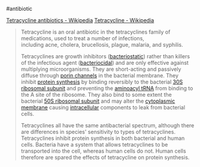 #antibiotic 

[Tetracycline antibiotics - Wikipedia](https://en.wikipedia.org/wiki/Tetracycline_antibiotics)
[Tetracycline - Wikipedia](https://en.wikipedia.org/wiki/Tetracycline)

> Tetracycline is an oral antibiotic in the tetracyclines family of medications, used to treat a number of infections, including acne, cholera, brucellosis, plague, malaria, and syphilis.
> 
> Tetracyclines are growth inhibitors ([bacteriostatic](https://en.wikipedia.org/wiki/Bacteriostatic "Bacteriostatic")) rather than killers of the infectious agent ([bacteriocidal](https://en.wikipedia.org/wiki/Bacteriocidal "Bacteriocidal")) and are only effective against multiplying microorganisms. They are short-acting and passively diffuse through [porin channels](https://en.wikipedia.org/wiki/Porin_(protein) "Porin (protein)") in the bacterial membrane. They inhibit [protein synthesis](https://en.wikipedia.org/wiki/Protein_synthesis "Protein synthesis") by binding reversibly to the bacterial [30S ribosomal subunit](https://en.wikipedia.org/wiki/30S_ribosomal_subunit "30S ribosomal subunit") and preventing the [aminoacyl tRNA](https://en.wikipedia.org/wiki/Aminoacyl_tRNA "Aminoacyl tRNA") from binding to the A site of the ribosome. They also bind to some extent the bacterial [50S ribosomal subunit](https://en.wikipedia.org/wiki/50S_ribosomal_subunit "50S ribosomal subunit") and may alter the [cytoplasmic membrane](https://en.wikipedia.org/wiki/Cytoplasmic_membrane "Cytoplasmic membrane") causing [intracellular](https://en.wikipedia.org/wiki/Intracellular "Intracellular") components to leak from bacterial cells.
> 
> Tetracyclines all have the same antibacterial spectrum, although there are differences in species' sensitivity to types of tetracyclines. Tetracyclines inhibit protein synthesis in both bacterial and human cells. Bacteria have a system that allows tetracyclines to be transported into the cell, whereas human cells do not. Human cells therefore are spared the effects of tetracycline on protein synthesis.

